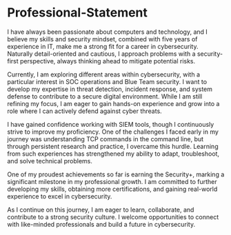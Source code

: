# Professional-Statement
I have always been passionate about computers and technology, and I believe my skills and security mindset, combined with five years of experience in IT, make me a strong fit for a career in cybersecurity. Naturally detail-oriented and cautious, I approach problems with a security-first perspective, always thinking ahead to mitigate potential risks.

Currently, I am exploring different areas within cybersecurity, with a particular interest in SOC operations and Blue Team security. I want to develop my expertise in threat detection, incident response, and system defense to contribute to a secure digital environment. While I am still refining my focus, I am eager to gain hands-on experience and grow into a role where I can actively defend against cyber threats.

I have gained confidence working with SIEM tools, though I continuously strive to improve my proficiency. One of the challenges I faced early in my journey was understanding TCP commands in the command line, but through persistent research and practice, I overcame this hurdle. Learning from such experiences has strengthened my ability to adapt, troubleshoot, and solve technical problems.

One of my proudest achievements so far is earning the Security+, marking a significant milestone in my professional growth. I am committed to further developing my skills, obtaining more certifications, and gaining real-world experience to excel in cybersecurity.

As I continue on this journey, I am eager to learn, collaborate, and contribute to a strong security culture. I welcome opportunities to connect with like-minded professionals and build a future in cybersecurity. 

